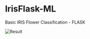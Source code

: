 # IrisFlask-ML
Basic IRIS Flower Classification - FLASK

![Result](https://github.com/akarshbachu/IrisFlask-ML/IRISFLASK-ML/blob/master/Result.png?raw=true)